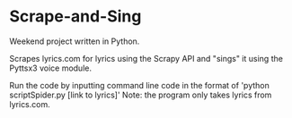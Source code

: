 # Scrape-and-Sing
Weekend project written in Python.

Scrapes lyrics.com for lyrics using the Scrapy API and "sings" it using the Pyttsx3 voice module.

Run the code by inputting command line code in the format of 'python scriptSpider.py [link to lyrics]'
Note: the program only takes lyrics from lyrics.com.
